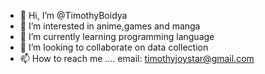- 👋 Hi, I’m @TimothyBoidya
- 👀 I’m interested in anime,games and manga
- 🌱 I’m currently learning programming language
- 💞️ I’m looking to collaborate on data collection
- 📫 How to reach me .... email: timothyjoystar@gmail.com

<!---
TimothyBoidya/TimothyBoidya is a ✨ special ✨ repository because its `README.md` (this file) appears on your GitHub profile.
You can click the Preview link to take a look at your changes.
--->
